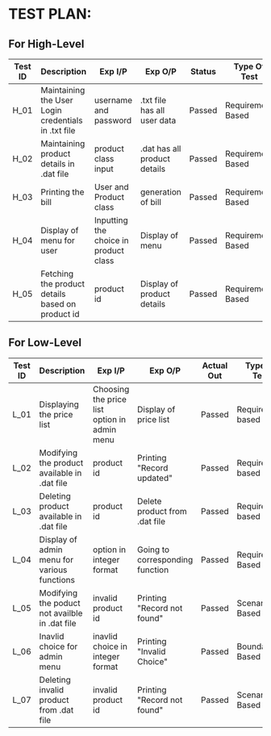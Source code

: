# TEST PLAN:
## For High-Level
| **Test ID** | **Description**                                              | **Exp I/P** | **Exp O/P** | **Status** |**Type Of Test**  |    
|-------------|--------------------------------------------------------------|------------|-------------|----------------|------------------|
|  H_01       |Maintaining the User Login credentials in .txt file |username and password  |.txt file has all user data  |Passed|Requirement Based|
|  H_02       |Maintaining product details in .dat file  |product class input|.dat has all product details|Passed |Requirement Based    |
|  H_03       |Printing the bill|User and Product class |generation of bill|Passed|Requirement Based    |
|  H_04       |Display of menu for user|Inputting the choice in product class  |Display of menu|Passed|Requirement Based    |
|  H_05       |Fetching the product details based on product id  |product id|Display of product details|Passed|Requirement Based |

## For Low-Level 

| **Test ID** | **Description**                                              | **Exp I/P** | **Exp O/P** | **Actual Out** |**Type Of Test**  |    
|-------------|--------------------------------------------------------------|------------|-------------|----------------|------------------|
|  L_01       |Displaying the price list | Choosing the price list option in admin menu|Display of price list|Passed|Requirement based |
|  L_02       |Modifying the product available in .dat file|  product id |Printing "Record updated"| Passed|Requirement based    |
|  L_03       |Deleting product available in .dat file|product id|Delete product from .dat file|Passed|Requirement based    |
|  L_04       |Display of admin menu for various functions|option in integer format |Going to corresponding function|Passed|Requirement Based    |
|  L_05       |Modifying the poduct not availble in .dat file  |invalid product id|Printing "Record not found" |Passed|Scenario Based    |
|  L_06       |Inavlid choice for admin menu  |inavlid choice in integer format| Printing "Invalid Choice"|Passed|Boundary Based    |
|  L_07       |Deleting invalid product from .dat file  |invalid product id|Printing "Record not found" |Passed|Scenario Based    |



